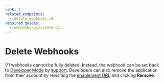 ```yaml
---
rank: 2
related_endpoints:
  - delete_webhooks_id
required_guides:
  - webhooks/v1/create-v1
---
```


# Delete Webhooks

V1 webhooks cannot be fully deleted. Instead, the webhook can be set back to
[Developer Mode][dm] by [support][support]. Developers can also remove the
application from their account by revisiting the [enablement URL][eurl] and
clicking **Remove**.

[dm]: g://webhooks/v1/create-v1/#developer-mode
<!-- i18n-enable localize-links -->
[support]: https://support.box.com/hc/en-us/requests/new
<!-- i18n-disable localize-links -->
[eurl]: g://webhooks/v1/create-v1/#enabling-a-webhook